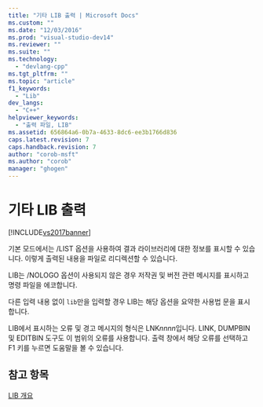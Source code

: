 ```yaml
---
title: "기타 LIB 출력 | Microsoft Docs"
ms.custom: ""
ms.date: "12/03/2016"
ms.prod: "visual-studio-dev14"
ms.reviewer: ""
ms.suite: ""
ms.technology: 
  - "devlang-cpp"
ms.tgt_pltfrm: ""
ms.topic: "article"
f1_keywords: 
  - "Lib"
dev_langs: 
  - "C++"
helpviewer_keywords: 
  - "출력 파일, LIB"
ms.assetid: 656864a6-0b7a-4633-8dc6-ee3b1766d836
caps.latest.revision: 7
caps.handback.revision: 7
author: "corob-msft"
ms.author: "corob"
manager: "ghogen"
---
```

# 기타 LIB 출력
[!INCLUDE[vs2017banner](../../assembler/inline/includes/vs2017banner.md)]

기본 모드에서는 \/LIST 옵션을 사용하여 결과 라이브러리에 대한 정보를 표시할 수 있습니다.  이렇게 출력된 내용을 파일로 리디렉션할 수 있습니다.  
  
 LIB는 \/NOLOGO 옵션이 사용되지 않은 경우 저작권 및 버전 관련 메시지를 표시하고 명령 파일을 에코합니다.  
  
 다른 입력 내용 없이 `lib`만을 입력할 경우 LIB는 해당 옵션을 요약한 사용법 문을 표시합니다.  
  
 LIB에서 표시하는 오류 및 경고 메시지의 형식은 LNK*nnnn*입니다.  LINK, DUMPBIN 및 EDITBIN 도구도 이 범위의 오류를 사용합니다.  출력 창에서 해당 오류를 선택하고 F1 키를 누르면 도움말을 볼 수 있습니다.  
  
## 참고 항목  
 [LIB 개요](../../build/reference/overview-of-lib.md)
